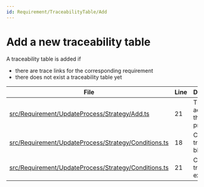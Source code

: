 ```yaml
---
id: Requirement/TraceabilityTable/Add
---
```


# Add a new traceability table

A traceability table is added if

-   there are trace links for the corresponding requirement
-   there does not exist a traceability table yet

<div class="tracey">

| File                                                                                                                      | Line | Description                          |
| ------------------------------------------------------------------------------------------------------------------------- | ---- | ------------------------------------ |
| [src/Requirement/UpdateProcess/Strategy/Add.ts](../../../src/Requirement/UpdateProcess/Strategy/Add.ts#L21)               | 21   | The add action of the update process |
| [src/Requirement/UpdateProcess/Strategy/Conditions.ts](../../../src/Requirement/UpdateProcess/Strategy/Conditions.ts#L18) | 18   | Check if no tracey block exists      |
| [src/Requirement/UpdateProcess/Strategy/Conditions.ts](../../../src/Requirement/UpdateProcess/Strategy/Conditions.ts#L21) | 21   | Check if trace links exist           |

</div>
